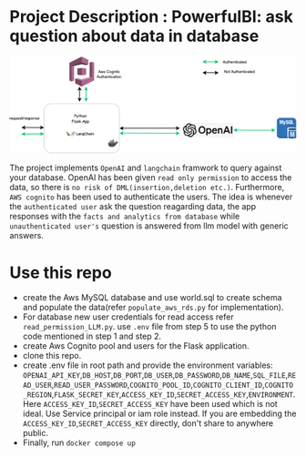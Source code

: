 
# Project Description : PowerfulBI: ask question about data in database

<img src="images/powerfulBI.png" alt="Alt text" width="600"/>

The project implements `OpenAI` and `langchain` framwork to query against your database. OpenAI has been given `read only permission` to access the data, so there is `no risk of DML(insertion,deletion etc.)`. Furthermore, `AWS cognito` has been used to authenticate the users. The idea is whenever the `authenticated user` ask the question reagarding data, the app responses with the `facts and analytics from database` while `unauthenticated user's` question is answered from llm model with generic answers.

# Use this repo
* create the Aws MySQL database and use world.sql to create schema and populate the data(refer `populate_aws_rds.py` for implementation).
* For database new user credentials for read access refer `read_permission_LLM.py`. use `.env` file from step 5 to use the python code mentioned in step 1 and step 2.
* create Aws Cognito pool and users for the Flask application.
* clone this repo.
* create .env file in root path and provide the environment variables: `OPENAI_API_KEY`,`DB_HOST`,`DB_PORT`,`DB_USER`,`DB_PASSWORD`,`DB_NAME`,`SQL_FILE`,`READ_USER`,`READ_USER_PASSWORD`,`COGNITO_POOL_ID`,`COGNITO_CLIENT_ID`,`COGNITO_REGION`,`FLASK_SECRET_KEY`,`ACCESS_KEY_ID`,`SECRET_ACCESS_KEY`,`ENVIRONMENT`. Here `ACCESS_KEY_ID`,`SECRET_ACCESS_KEY` have been used which is not ideal. Use Service principal or iam role instead. If you are embedding the `ACCESS_KEY_ID`,`SECRET_ACCESS_KEY` directly, don't share to anywhere public.
* Finally, run ```docker compose up```
